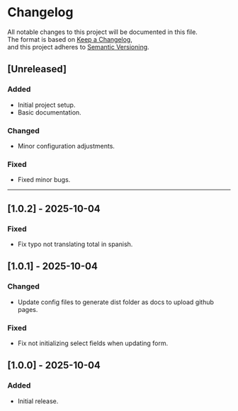 # Changelog

All notable changes to this project will be documented in this file.  
The format is based on [Keep a Changelog](https://keepachangelog.com/en/1.0.0/),  
and this project adheres to [Semantic Versioning](https://semver.org/).

## [Unreleased]

### Added

- Initial project setup.
- Basic documentation.

### Changed

- Minor configuration adjustments.

### Fixed

- Fixed minor bugs.

---

## [1.0.2] - 2025-10-04

### Fixed

- Fix typo not translating total in spanish.

## [1.0.1] - 2025-10-04

### Changed

- Update config files to generate dist folder as docs to upload github pages.

### Fixed

- Fix not initializing select fields when updating form.

## [1.0.0] - 2025-10-04

### Added

- Initial release.
